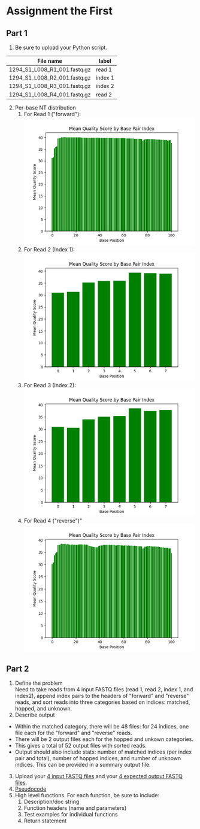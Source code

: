 # Assignment the First

## Part 1
1. Be sure to upload your Python script.

| File name | label |
|---|---|
| 1294_S1_L008_R1_001.fastq.gz | read 1 |
| 1294_S1_L008_R2_001.fastq.gz | index 1 |
| 1294_S1_L008_R3_001.fastq.gz | index 2 |
| 1294_S1_L008_R4_001.fastq.gz | read 2 |

2. Per-base NT distribution
    1. For Read 1 ("forward"):\
    ![R1 Mean Scores](https://github.com/2020-bgmp/demultiplexing-Natalie-Winans/blob/master/Assignment-the-first/1294_S1_L008_R1_001.fastq_mean_scores.png?raw=true)
    2. For Read 2 (Index 1):\
    ![R2 Mean Scores](https://github.com/2020-bgmp/demultiplexing-Natalie-Winans/blob/master/Assignment-the-first/1294_S1_L008_R2_001.fastq_mean_scores.png?raw=true)
    3. For Read 3 (Index 2):\
    ![R3 Mean Scores](https://github.com/2020-bgmp/demultiplexing-Natalie-Winans/blob/master/Assignment-the-first/1294_S1_L008_R3_001.fastq_mean_scores.png?raw=true)
    4. For Read 4 ("reverse")"\
    ![R4 Mean Scores](https://github.com/2020-bgmp/demultiplexing-Natalie-Winans/blob/master/Assignment-the-first/1294_S1_L008_R4_001.fastq_mean_scores.png?raw=true)
    
## Part 2
1. Define the problem\
Need to take reads from 4 input FASTQ files (read 1, read 2, index 1, and index2), append index pairs to the headers of "forward" and "reverse" reads, and sort reads into three categories based on indices: matched, hopped, and unknown. 
2. Describe output
* Within the matched category, there will be 48 files: for 24 indices, one file each for the "forward" and "reverse" reads.
* There will be 2 output files each for the hopped and unkown categories.
* This gives a total of 52 output files with sorted reads.
* Output should also include stats: number of matched indices (per index pair and total), number of hopped indices, and number of unknown indices. This can be provided in a summary output file.
3. Upload your [4 input FASTQ files](../TEST-input_FASTQ) and your [4 expected output FASTQ files](../TEST-output_FASTQ).
4. [Pseudocode](https://github.com/2020-bgmp/demultiplexing-Natalie-Winans/blob/master/demux_pseudocode.txt)
5. High level functions. For each function, be sure to include:
    1. Description/doc string
    2. Function headers (name and parameters)
    3. Test examples for individual functions
    4. Return statement
